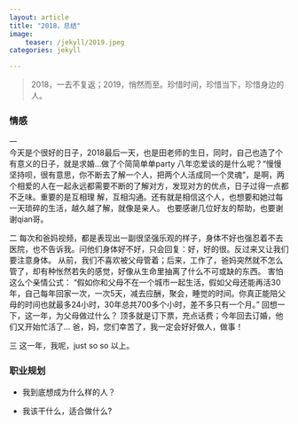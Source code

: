 ```yaml
---           
layout: article        
title: "2018，总结"        
image:              
    teaser: /jekyll/2019.jpeg
categories: jekyll     

---          
```

     
> 2018，一去不复返；2019，悄然而至。珍惜时间，珍惜当下，珍惜身边的人。

### 情感  
一      
   今天是个很好的日子，2018最后一天，也是田老师的生日，同时，自己也造了个有意义的日子，就是求婚...做了个简简单单party
   八年恋爱谈的是什么呢？“慢慢坚持呗，很有意思，你不断去了解一个人，把两个人活成同一个灵魂”，是啊，两个相爱的人在一起永远都需要不断的了解对方，发现对方的优点，日子过得一点都不乏味。重要的是互相理
解，互相沟通。还有就是相信这个人，也想要和她过每一天琐碎的生活，越久越了解，就像是亲人。
   也要感谢几位好友的帮助，也要谢谢qian哥。

二
    每次和爸妈视频，都是表现出一副很坚强乐观的样子，身体不好也强忍着不去医院，也不告诉我。问他们身体好不好，只会回复：好，好的很。反过来又让我们要注意身体。
    从前，我们不喜欢被父母管着；后来，工作了，爸妈突然就不怎么管了，却有种怅然若失的感觉，好像从生命里抽离了什么不可或缺的东西。 
    害怕这么个亲情公式：
    “假如你和父母不在一个城市一起生活，假如父母还能再活30年，自己每年回家一次，一次5天，减去应酬，聚会，睡觉的时间。你真正能陪父母的时间也就最多24小时，30年总共700多个小时，差不多只有一个月。”
    回想一下，这一年，为父母做过什么？ 顶多就是订下票，充点话费；今年回去订婚，他们又开始忙活了...
    爸，妈，您们幸苦了，我一定会好好做人，做事！

三
   这一年，我呢，just so so
以上。

### 职业规划  
- 我到底想成为什么样的人？  

- 我该干什么，适合做什么?